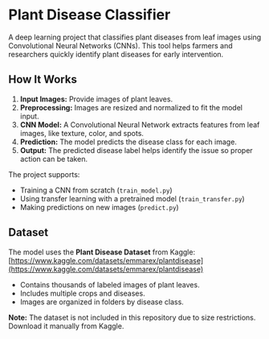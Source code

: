 # Plant Disease Classifier

A deep learning project that classifies plant diseases from leaf images using Convolutional Neural Networks (CNNs). This tool helps farmers and researchers quickly identify plant diseases for early intervention.

## How It Works
1. **Input Images:** Provide images of plant leaves.  
2. **Preprocessing:** Images are resized and normalized to fit the model input.  
3. **CNN Model:** A Convolutional Neural Network extracts features from leaf images, like texture, color, and spots.  
4. **Prediction:** The model predicts the disease class for each image.  
5. **Output:** The predicted disease label helps identify the issue so proper action can be taken.

The project supports:
- Training a CNN from scratch (`train_model.py`)  
- Using transfer learning with a pretrained model (`train_transfer.py`)  
- Making predictions on new images (`predict.py`)  

## Dataset
The model uses the **Plant Disease Dataset** from Kaggle: [https://www.kaggle.com/datasets/emmarex/plantdisease](https://www.kaggle.com/datasets/emmarex/plantdisease)

- Contains thousands of labeled images of plant leaves.  
- Includes multiple crops and diseases.  
- Images are organized in folders by disease class.  

**Note:** The dataset is not included in this repository due to size restrictions. Download it manually from Kaggle.
